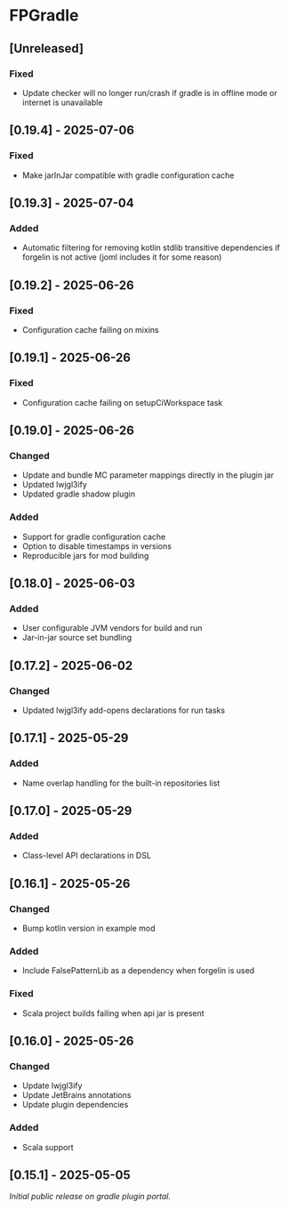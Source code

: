 # FPGradle

## [Unreleased]

### Fixed

- Update checker will no longer run/crash if gradle is in offline mode or internet is unavailable

## [0.19.4] - 2025-07-06

### Fixed

- Make jarInJar compatible with gradle configuration cache

## [0.19.3] - 2025-07-04

### Added

- Automatic filtering for removing kotlin stdlib transitive dependencies if forgelin is not active (joml includes it for some reason)

## [0.19.2] - 2025-06-26

### Fixed

- Configuration cache failing on mixins

## [0.19.1] - 2025-06-26

### Fixed

- Configuration cache failing on setupCiWorkspace task

## [0.19.0] - 2025-06-26

### Changed

- Update and bundle MC parameter mappings directly in the plugin jar
- Updated lwjgl3ify
- Updated gradle shadow plugin

### Added

- Support for gradle configuration cache
- Option to disable timestamps in versions
- Reproducible jars for mod building

## [0.18.0] - 2025-06-03

### Added

- User configurable JVM vendors for build and run
- Jar-in-jar source set bundling

## [0.17.2] - 2025-06-02

### Changed

- Updated lwjgl3ify add-opens declarations for run tasks

## [0.17.1] - 2025-05-29

### Added

- Name overlap handling for the built-in repositories list

## [0.17.0] - 2025-05-29

### Added

- Class-level API declarations in DSL

## [0.16.1] - 2025-05-26

### Changed

- Bump kotlin version in example mod

### Added

- Include FalsePatternLib as a dependency when forgelin is used

### Fixed

- Scala project builds failing when api jar is present

## [0.16.0] - 2025-05-26

### Changed

- Update lwjgl3ify
- Update JetBrains annotations
- Update plugin dependencies

### Added

- Scala support

## [0.15.1] - 2025-05-05

_Initial public release on gradle plugin portal._
